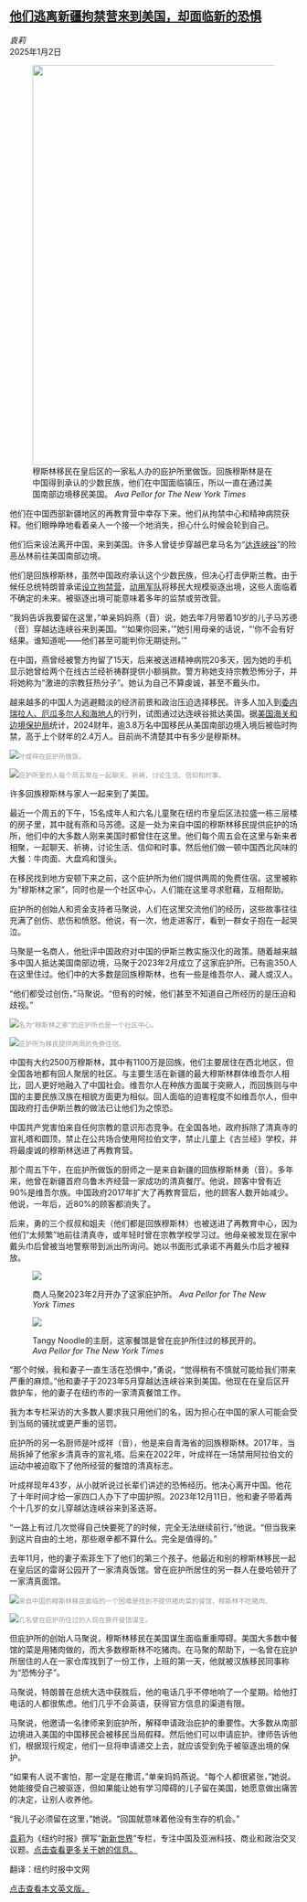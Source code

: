 <!--1735789021000-->
[他们逃离新疆拘禁营来到美国，却面临新的恐惧](https://cn.nytimes.com/usa/20250102/china-hui-muslims-immigrants-trump/)
------

<address>袁莉</address><time pudate="2025-01-02 11:08:38" datetime="2025-01-02 11:08:38">2025年1月2日</time><figure><img src="https://images.weserv.nl/?url=static01.nyt.com/images/2024/12/31/multimedia/31newworld-01-hmbq/31newworld-01-hmbq-master1050.jpg" width="1050" height="700"><figcaption>穆斯林移民在皇后区的一家私人办的庇护所里做饭。回族穆斯林是在中国得到承认的少数民族，他们在中国面临镇压，所以一直在通过美国南部边境移民美国。 <cite>Ava Pellor for The New York Times</cite></figcaption></figure><section><p>他们在中国西部新疆地区的再教育营中幸存下来。他们从拘禁中心和精神病院获释。他们眼睁睁地看着亲人一个接一个地消失，担心什么时候会轮到自己。</p><p>他们后来设法离开中国，来到美国。许多人曾徒步穿越巴拿马名为“<a href="https://cn.nytimes.com/usa/20231204/darien-gap-china-immigration/" title="Link: https://cn.nytimes.com/usa/20231204/darien-gap-china-immigration/">达连峡谷</a>”的险恶丛林前往美国南部边境。</p><p>他们是回族穆斯林，虽然中国政府承认这个少数民族，但决心打击伊斯兰教。由于候任总统特朗普承诺<a href="https://www.nytimes.com/2023/11/11/us/politics/trump-2025-immigration-agenda.html">设立拘禁营</a>，<a href="https://www.nytimes.com/2024/11/18/us/politics/trump-military-mass-deportation.html" title="Link: https://www.nytimes.com/2024/11/18/us/politics/trump-military-mass-deportation.html">动用军队</a>将移民大规模驱逐出境，这些人面临着不确定的未来。被驱逐出境可能意味着多年的监禁或劳改营。</p><p>“我妈告诉我要留在这里，”单亲妈妈燕（音）说，她去年7月带着10岁的儿子马苏德（音）穿越达连峡谷来到美国。“‘如果你回来，’”她引用母亲的话说，“‘你不会有好结果。谁知道呢——他们甚至可能判你无期徒刑。’”</p><p>在中国，燕曾经被警方拘留了15天，后来被送进精神病院20多天，因为她的手机显示她曾给两个在线古兰经祈祷群提供小额捐款。警方称她支持宗教恐怖分子，并将她称为“激进的宗教狂热分子”。她认为自己不算虔诚，甚至不戴头巾。</p><p>越来越多的中国人为逃避黯淡的经济前景和政治压迫选择移民。许多人加入到<a href="https://www.nytimes.com/2024/04/04/world/americas/migrants-sexual-assault-darien-gap.html" title="Link: https://www.nytimes.com/2024/04/04/world/americas/migrants-sexual-assault-darien-gap.html">委内瑞拉人、厄瓜多尔人和海地人</a>的行列，试图通过达连峡谷抵达美国。据<a rel="noopener noreferrer" target="_blank" href="https://www.cbp.gov/newsroom/stats/nationwide-encounters">美国海关和边境保护局</a>统计，2024财年，逾3.8万名中国移民从美国南部边境入境后被临时拘禁，高于上个财年的2.4万人。目前尚不清楚其中有多少是穆斯林。</p><p><img src="https://images.weserv.nl/?url=static01.nyt.com/images/2024/12/31/multimedia/31newworld-03-hmbq/31newworld-03-hmbq-master1050.jpg"><small style="color: #999;">叶成祥在庇护所做饭。</small></p><p><img src="https://images.weserv.nl/?url=static01.nyt.com/images/2024/12/31/multimedia/31newworld-05-hmbq/31newworld-05-hmbq-master1050.jpg"><small style="color: #999;">庇护所里的人每个周五聚在一起聊天、祈祷，讨论生活、信仰和时事。</small></p><p>许多回族穆斯林与家人一起来到了美国。</p><p>最近一个周五的下午，15名成年人和六名儿童聚在纽约市皇后区法拉盛一栋三层楼的房子里，其中就有燕和马苏德。这是一处为来自中国的穆斯林移民提供庇护的场所，他们中的大多数人刚来美国时都曾住在这里。他们每个周五会在这里与新来者相聚，一起聊天、祈祷，讨论生活、信仰和时事。然后他们做一顿中国西北风味的大餐：牛肉面、大盘鸡和馒头。</p><p>在移民找到地方安顿下来之前，这个庇护所为他们提供两周的免费住宿。这里被称为“穆斯林之家”，同时也是一个社区中心，人们能在这里寻求慰藉，互相帮助。</p><p>庇护所的创始人和资金支持者马聚说，人们在这里交流他们的经历，这些故事往往充满了创伤、悲伤和愤怒。他说，有一次，他走进客厅，看到一群女子抱在一起哭泣。</p><p>马聚是一名商人，他批评中国政府对中国的伊斯兰教实施汉化的政策。随着越来越多中国人抵达美国南部边境，马聚于2023年2月成立了这家庇护所。已有逾350人在这里住过。他们中的大多数是回族穆斯林，也有一些是维吾尔人、藏人或汉人。</p><p>“他们都受过创伤，”马聚说。“但有的时候，他们甚至不知道自己所经历的是压迫和歧视。”</p><p><img src="https://images.weserv.nl/?url=static01.nyt.com/images/2024/12/31/multimedia/31newworld-09-hmbq/31newworld-09-hmbq-master1050.jpg"><small style="color: #999;">名为“穆斯林之家”的庇护所也是一个社区中心。</small></p><p><img src="https://images.weserv.nl/?url=static01.nyt.com/images/2024/12/31/multimedia/31newworld-08-hmbq/31newworld-08-hmbq-master1050.jpg"><small style="color: #999;">庇护所为移民提供两周的免费住宿。</small></p><p>中国有大约2500万穆斯林，其中有1100万是回族，他们主要居住在西北地区，但全国各地都有回人聚居的社区。与主要生活在新疆的最大穆斯林群体维吾尔人相比，回人更好地融入了中国社会。维吾尔人在种族方面属于突厥人，而回族则与中国的主要民族汉族在相貌方面更为相似。回人面临的迫害程度不如维吾尔人，但中国政府打击伊斯兰教的做法已让他们为之惊恐。</p><p>中国共产党害怕来自任何宗教的意识形态竞争。在全国各地，政府拆除了清真寺的宣礼塔和圆顶，禁止在公共场合使用阿拉伯文字，禁止儿童上《古兰经》学校，并将最虔诚的穆斯林送进了再教育营。</p><p>那个周五下午，在庇护所做饭的厨师之一是来自新疆的回族穆斯林勇（音）。多年来，他曾在新疆首府乌鲁木齐经营一家成功的清真餐厅。他说，顾客中曾有近90%是维吾尔族。中国政府2017年扩大了再教育营后，他的顾客人数开始减少。他说，一年后，近80%的顾客都消失了。</p><p>后来，勇的三个叔叔和姐夫（他们都是回族穆斯林）也被送进了再教育中心，因为他们“太频繁”地前往清真寺，或年轻时曾在宗教学校学习过。他母亲被发现在家中戴头巾后曾被当地警察带到派出所询问。她以书面形式承诺不再戴头巾后才被释放。</p><p><figure><img src="https://images.weserv.nl/?url=static01.nyt.com/images/2024/12/31/multimedia/31newworld-06-hmbq/31newworld-06-hmbq-jumbo.jpg"></p><figcaption>商人马聚2023年2月开办了这家庇护所。 <cite>Ava Pellor for The New York Times</cite></figcaption></figure><p><figure><img src="https://images.weserv.nl/?url=static01.nyt.com/images/2024/12/31/multimedia/31newworld-07-hmbq/31newworld-07-hmbq-jumbo.jpg"></p><figcaption>Tangy Noodle的主厨，这家餐馆是曾在庇护所住过的移民开的。 <cite>Ava Pellor for The New York Times</cite></figcaption></figure><p>“那个时候，我和妻子一直生活在恐惧中，”勇说，“觉得稍有不慎就可能给我们带来严重的麻烦。”他和妻子于2023年5月穿越达连峡谷来到美国。他现在在皇后区开救护车，他的妻子在纽约市的一家清真餐馆工作。</p><p>我为本专栏采访的大多数人要求我只用他们的名，因为担心在中国的家人可能会受到当局的骚扰或更严重的惩罚。</p><p>庇护所的另一名厨师是叶成祥（音），他是来自青海省的回族穆斯林。2017年，当局拆掉了他家乡清真寺的宣礼塔。后来在2022年，叶成祥在一场禁用阿拉伯文的运动中被迫取下了他所经营的餐馆的清真标志。</p><p>叶成祥现年43岁，从小就听说过长辈们讲述的恐怖经历。他决心离开中国。他花了十年时间才给一家四口人办下了中国护照。2023年12月11日，他和妻子带着两个十几岁的女儿穿越达连峡谷来到圣迭哥。</p><p>“一路上有过几次觉得自己快要死了的时候，完全无法继续前行，”他说。“但当我来到这片自由的土地，那些艰辛都不算什么。完全是值得的。”</p><p>去年11月，他的妻子索菲生下了他们的第三个孩子。他最近和别的穆斯林移民一起在皇后区的雷哥公园开了一家清真饭馆。曾在庇护所居住的另一群人在曼哈顿开了一家清真面馆。</p><p><img src="https://images.weserv.nl/?url=static01.nyt.com/images/2024/12/31/multimedia/31newworld-10-hmbq/31newworld-10-hmbq-master1050.jpg"><small style="color: #999;">来自中国的穆斯林移民面临的一个困难是找到不提供猪肉菜的餐馆，穆斯林不吃猪肉。</small></p><p><img src="https://images.weserv.nl/?url=static01.nyt.com/images/2024/12/31/multimedia/31newworld-11-hmbq/31newworld-11-hmbq-master1050.jpg"><small style="color: #999;">几名曾在庇护所住过的人现在靠开餐馆谋生。</small></p><p>但庇护所的创始人马聚说，穆斯林移民在美国谋生面临重重障碍。美国大多数中餐馆的菜是用猪肉做的，而大多数穆斯林不吃猪肉。在马聚的帮助下，一名曾在庇护所居住的人在一家仓库找到了一份工作，上班的第一天，他就被汉族移民同事称为“恐怖分子”。</p><p>马聚说，特朗普在总统大选中获胜后，他的电话几乎不停地响了一个星期。给他打电话的人都很焦虑。他们几乎不会英语，获得官方信息的渠道有限。</p><p>马聚说，他邀请一名律师来到庇护所，解释申请政治庇护的重要性。大多数从南部边境进入美国的中国移民会被移民当局假释。然后他们可以申请庇护。律师告诉他们，根据现行规定，他们一旦将申请递交上去，就应该受到免于被驱逐出境的保护。</p><p>“如果有人说不害怕，那一定是在撒谎，”单亲妈妈燕说。“每个人都很紧张，”她说。她能接受自己被驱逐，但如果能让她有学习障碍的儿子留在美国，她愿意做出痛苦的决定，让别人收养他。</p><p>“我儿子必须留在这里，”她说。“回国就意味着他没有生存的机会。”</p></section><footer><p><a rel="nofollow" target="_blank" href="https://www.nytimes.com/by/li-yuan">袁莉</a>为《纽约时报》撰写“<a rel="nofollow" target="_blank" href="https://cn.nytimes.com/topic/20180823/the-new-new-world/">新新世界</a>”专栏，专注中国及亚洲科技、商业和政治交叉议题。<a rel="nofollow" target="_blank" href="https://www.nytimes.com/by/li-yuan">点击查看更多关于她的信息。</a></p><p>翻译：纽约时报中文网</p><a rel="nofollow" target="_blank" href="https://www.nytimes.com/2024/12/31/business/china-hui-muslims-immigrants-trump.html">点击查看本文英文版。</a></footer>
